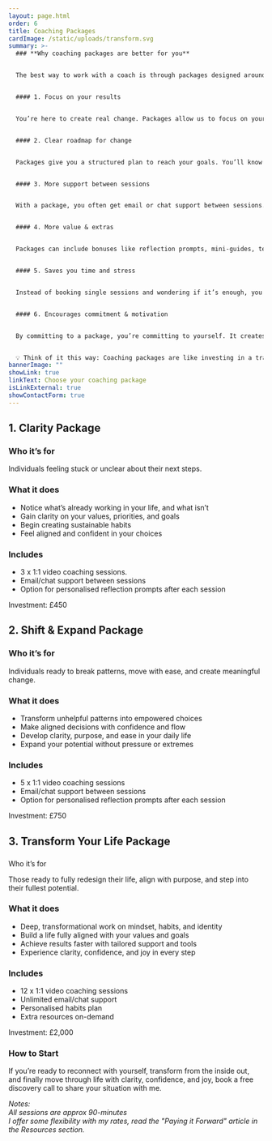 ```yaml
---
layout: page.html
order: 6
title: Coaching Packages
cardImage: /static/uploads/transform.svg
summary: >-
  ### **Why coaching packages are better for you**


  The best way to work with a coach is through packages designed around results, not time. Here’s why that matters for you:


  #### 1. Focus on your results


  You’re here to create real change. Packages allow us to focus on your transformation, so you get the outcome you want faster and more effectively.


  #### 2. Clear roadmap for change


  Packages give you a structured plan to reach your goals. You’ll know exactly what to expect, what steps to take, and how to track your progress – no guessing, no wasted effort.


  #### 3. More support between sessions


  With a package, you often get email or chat support between sessions. That means guidance, encouragement, and answers when you need them, not just during our calls.


  #### 4. More value & extras


  Packages can include bonuses like reflection prompts, mini-guides, templates, or accountability checkins – tools that help you integrate change and make it last.


  #### 5. Saves you time and stress


  Instead of booking single sessions and wondering if it’s enough, you have a clear plan. Less uncertainty, more momentum.


  #### 6. Encourages commitment & motivation


  By committing to a package, you’re committing to yourself. It creates accountability and motivation to show up for your own growth – and you’ll see real progress faster.


  💡 Think of it this way: Coaching packages are like investing in a transformation journey. You’re not paying for minutes, you’re investing in the results, support, and tools that help you finally move through life with clarity, confidence, and joy.
bannerImage: ""
showLink: true
linkText: Choose your coaching package
isLinkExternal: true
showContactForm: true
---
```

## 1. Clarity Package

### Who it’s for

Individuals feeling stuck or unclear about their next steps.

### What it does

* Notice what’s already working in your life, and what isn’t
* Gain clarity on your values, priorities, and goals
* Begin creating sustainable habits
* Feel aligned and confident in your choices

### Includes

* 3 x 1:1 video coaching sessions.
* Email/chat support between sessions
* Option for personalised reflection prompts after each session

Investment: £450



## 2. Shift & Expand Package

### Who it’s for

Individuals ready to break patterns, move with ease, and create meaningful change.

### What it does

* Transform unhelpful patterns into empowered choices
* Make aligned decisions with confidence and flow
* Develop clarity, purpose, and ease in your daily life
* Expand your potential without pressure or extremes

### Includes

* 5 x 1:1 video coaching sessions
* Email/chat support between sessions
* Option for personalised reflection prompts after each session

Investment: £750


## 3. Transform Your Life Package

### 
Who it’s for

Those ready to fully redesign their life, align with purpose, and step into their fullest potential.

### What it does

* Deep, transformational work on mindset, habits, and identity
* Build a life fully aligned with your values and goals
* Achieve results faster with tailored support and tools
* Experience clarity, confidence, and joy in every step

### Includes

* 12 x 1:1 video coaching sessions
* Unlimited email/chat support
* Personalised habits plan
* Extra resources on-demand

Investment: £2,000


### How to Start

If you’re ready to reconnect with yourself, transform from the inside out, and finally move through life with clarity, confidence, and joy, book a free discovery call to share your situation with me.


*Notes:* \
*All sessions are approx 90-minutes*\
*I offer some flexibility with my rates, read the "Paying it Forward" article in the Resources section.*
